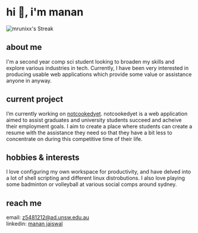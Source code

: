 # hi 👋, i'm manan

![mrunixx's Streak](https://github-readme-streak-stats.herokuapp.com/?user=mrunixx&theme=dark&hide_border=true)

## about me
I'm a second year comp sci student looking to broaden my skills and explore various industries in tech. Currently, I have been very interested in producing usable web applications which provide some value or assistance
anyone in anyway. 

## current project
I’m currently working on [notcookedyet](https://notcookedyet.vercel.app). notcookedyet is a web application aimed to assist graduates and university students succeed and acheive their employment goals. I aim to create a place
where students can create a resume with the assistance they need so that they have a bit less to concentrate on during this competitive time of their life.

## hobbies & interests
I love configuring my own workspace for productivity, and have delved into a lot of shell scripting and different linux distrobutions. I also love playing some badminton or volleyball at various social comps around sydney.

## reach me
email: z5481212@ad.unsw.edu.au
<br>
linkedin: [manan jaiswal](https://www.linkedin.com/in/manan-jaiswal/)

